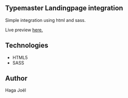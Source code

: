 ## Typemaster Landingpage integration

Simple integration using html and sass.

Live preview [here.](https://typemaster-landingpage.netlify.app)

## Technologies

- HTML5
- SASS

## Author

Haga Joël
